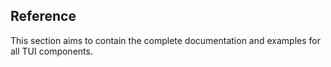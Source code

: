 ## Reference

This section aims to contain the complete documentation and examples for all TUI
components.
